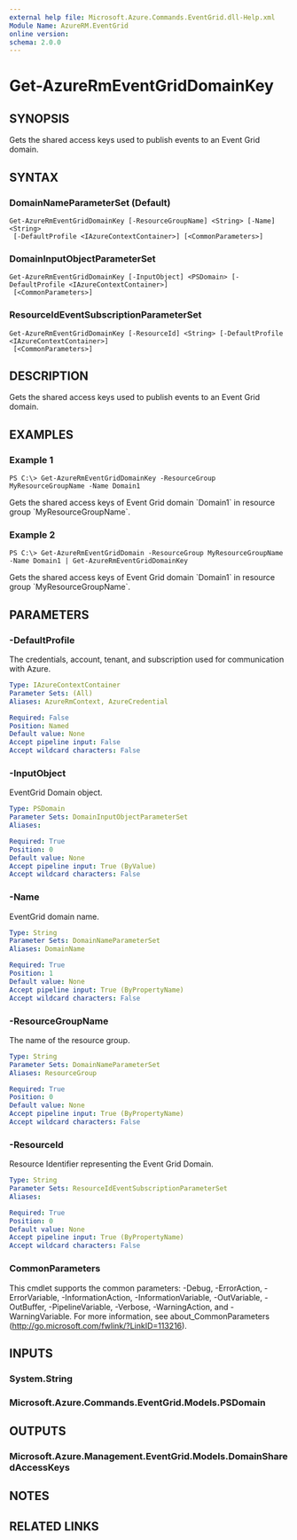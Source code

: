 ```yaml
---
external help file: Microsoft.Azure.Commands.EventGrid.dll-Help.xml
Module Name: AzureRM.EventGrid
online version:
schema: 2.0.0
---
```


# Get-AzureRmEventGridDomainKey

## SYNOPSIS
Gets the shared access keys used to publish events to an Event Grid domain.

## SYNTAX

### DomainNameParameterSet (Default)
```
Get-AzureRmEventGridDomainKey [-ResourceGroupName] <String> [-Name] <String>
 [-DefaultProfile <IAzureContextContainer>] [<CommonParameters>]
```

### DomainInputObjectParameterSet
```
Get-AzureRmEventGridDomainKey [-InputObject] <PSDomain> [-DefaultProfile <IAzureContextContainer>]
 [<CommonParameters>]
```

### ResourceIdEventSubscriptionParameterSet
```
Get-AzureRmEventGridDomainKey [-ResourceId] <String> [-DefaultProfile <IAzureContextContainer>]
 [<CommonParameters>]
```

## DESCRIPTION
Gets the shared access keys used to publish events to an Event Grid domain.

## EXAMPLES

### Example 1
```
PS C:\> Get-AzureRmEventGridDomainKey -ResourceGroup MyResourceGroupName -Name Domain1
```

Gets the shared access keys of Event Grid domain \`Domain1\` in resource group \`MyResourceGroupName\`.

### Example 2
```
PS C:\> Get-AzureRmEventGridDomain -ResourceGroup MyResourceGroupName -Name Domain1 | Get-AzureRmEventGridDomainKey
```

Gets the shared access keys of Event Grid domain \`Domain1\` in resource group \`MyResourceGroupName\`.

## PARAMETERS

### -DefaultProfile
The credentials, account, tenant, and subscription used for communication with Azure.

```yaml
Type: IAzureContextContainer
Parameter Sets: (All)
Aliases: AzureRmContext, AzureCredential

Required: False
Position: Named
Default value: None
Accept pipeline input: False
Accept wildcard characters: False
```

### -InputObject
EventGrid Domain object.

```yaml
Type: PSDomain
Parameter Sets: DomainInputObjectParameterSet
Aliases:

Required: True
Position: 0
Default value: None
Accept pipeline input: True (ByValue)
Accept wildcard characters: False
```

### -Name
EventGrid domain name.

```yaml
Type: String
Parameter Sets: DomainNameParameterSet
Aliases: DomainName

Required: True
Position: 1
Default value: None
Accept pipeline input: True (ByPropertyName)
Accept wildcard characters: False
```

### -ResourceGroupName
The name of the resource group.

```yaml
Type: String
Parameter Sets: DomainNameParameterSet
Aliases: ResourceGroup

Required: True
Position: 0
Default value: None
Accept pipeline input: True (ByPropertyName)
Accept wildcard characters: False
```

### -ResourceId
Resource Identifier representing the Event Grid Domain.

```yaml
Type: String
Parameter Sets: ResourceIdEventSubscriptionParameterSet
Aliases:

Required: True
Position: 0
Default value: None
Accept pipeline input: True (ByPropertyName)
Accept wildcard characters: False
```

### CommonParameters
This cmdlet supports the common parameters: -Debug, -ErrorAction, -ErrorVariable, -InformationAction, -InformationVariable, -OutVariable, -OutBuffer, -PipelineVariable, -Verbose, -WarningAction, and -WarningVariable. For more information, see about_CommonParameters (http://go.microsoft.com/fwlink/?LinkID=113216).

## INPUTS

### System.String

### Microsoft.Azure.Commands.EventGrid.Models.PSDomain

## OUTPUTS

### Microsoft.Azure.Management.EventGrid.Models.DomainSharedAccessKeys

## NOTES

## RELATED LINKS
